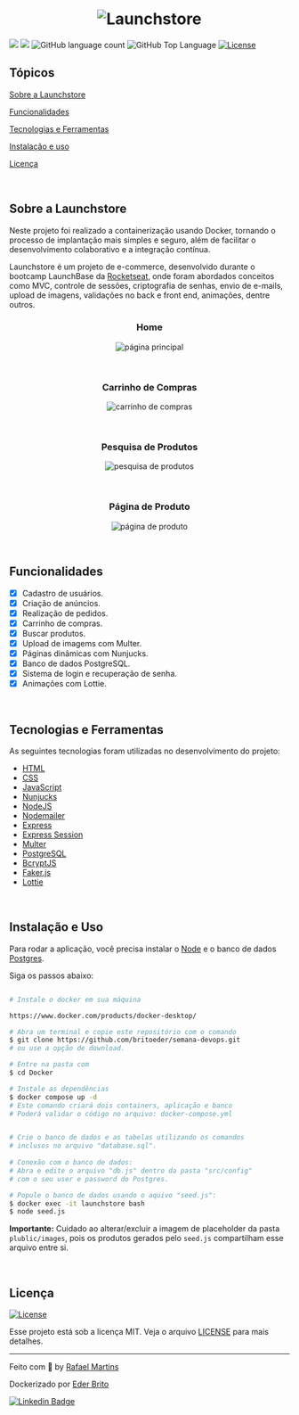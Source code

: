 <h1 align="center">
  <img src=".github/logo.png" alt="Launchstore" >
</h1>
<p>
  <img src="https://img.shields.io/badge/made%20by-RAFAEL%20MARTINS-04cc5e?style=flat-square">
  <img src="https://img.shields.io/badge/Adapted%20by-EDER%20BRITO-04cc5e?style=flat-square">
  <img alt="GitHub language count" src="https://img.shields.io/github/languages/count/martins-rafael/launchstore?color=04cc5e&style=flat-square">
  <img alt="GitHub Top Language" src="https://img.shields.io/github/languages/top/martins-rafael/launchstore?color=04cc5e&style=flat-square">
  <a href="https://opensource.org/licenses/MIT">
    <img alt="License" src="https://img.shields.io/badge/license-MIT-04cc5e?style=flat-square">
  </a>


</p>


## Tópicos 

[Sobre a Launchstore](#sobre-a-launchstore)

[Funcionalidades](#funcionalidades)

[Tecnologias e Ferramentas](#tecnologias-e-ferramentas)

[Instalação e uso](#instalação-e-uso)

[Licença](#licença)

<br>

## Sobre a Launchstore

Neste projeto foi realizado a containerização usando Docker, tornando o processo de implantação mais simples e seguro, além de facilitar o desenvolvimento colaborativo e a integração contínua. 

Launchstore é um projeto de e-commerce, desenvolvido durante o bootcamp LaunchBase da [Rocketseat](https://rocketseat.com.br/), onde foram abordados conceitos como MVC, controle de sessões, criptografia de senhas, envio de e-mails, upload de imagens, validações no back e front end, animações, dentre outros.

<h3 align="center">Home</h3>
<p align="center">
  <img src=".github/home.png" alt="página principal">
</p>

<br>

<h3 align="center">Carrinho de Compras</h3>
<p align="center">
  <img src=".github/cart.png" alt="carrinho de compras">
</p>

<br>

<h3 align="center">Pesquisa de Produtos</h3>
<p align="center">
  <img src=".github/search.png" alt="pesquisa de produtos">
</p>

<br>

<h3 align="center">Página de Produto</h3>
<p align="center">
  <img src=".github/product.png" alt="página de produto">
</p>

<br>

## Funcionalidades

- [X] Cadastro de usuários.
- [X] Criação de anúncios.
- [X] Realização de pedidos.
- [X] Carrinho de compras.
- [X] Buscar produtos.
- [X] Upload de imagems com Multer.
- [X] Páginas dinâmicas com Nunjucks.
- [X] Banco de dados PostgreSQL.
- [X] Sistema de login e recuperação de senha.
- [X] Animações com Lottie.

<br>

## Tecnologias e Ferramentas

As seguintes tecnologias foram utilizadas no desenvolvimento do projeto:

- [HTML](https://devdocs.io/html/)
- [CSS](https://devdocs.io/css/)
- [JavaScript](https://devdocs.io/javascript/)
- [Nunjucks](https://mozilla.github.io/nunjucks/)
- [NodeJS](https://nodejs.org/en/)
- [Nodemailer](https://nodemailer.com/about/)
- [Express](https://expressjs.com/)
- [Express Session](https://github.com/expressjs/session)
- [Multer](https://github.com/expressjs/multer)
- [PostgreSQL](https://www.postgresql.org/)
- [BcryptJS](https://github.com/dcodeIO/bcrypt.js)
- [Faker.js](https://github.com/Marak/Faker.js)
- [Lottie](https://airbnb.design/lottie/)

<br>

## Instalação e Uso

Para rodar a aplicação, você precisa instalar o [Node](https://nodejs.org/en/) e o banco de dados [Postgres](https://www.postgresql.org/).

Siga os passos abaixo:

```bash

# Instale o docker em sua máquina

https://www.docker.com/products/docker-desktop/

# Abra um terminal e copie este repositório com o comando
$ git clone https://github.com/britoeder/semana-devops.git
# ou use a opção de download.

# Entre na pasta com 
$ cd Docker

# Instale as dependências
$ docker compose up -d
# Este comando criará dois containers, aplicação e banco
# Poderá validar o código no arquivo: docker-compose.yml


# Crie o banco de dados e as tabelas utilizando os comandos
# inclusos no arquivo "database.sql".
    
# Conexão com o banco de dados:
# Abra e edite o arquivo "db.js" dentro da pasta "src/config"
# com o seu user e password do Postgres.

# Popule o banco de dados usando o aquivo "seed.js":
$ docker exec -it launchstore bash
$ node seed.js

```

**Importante:** Cuidado ao alterar/excluir a imagem de placeholder da pasta `plublic/images`, pois os produtos gerados pelo `seed.js` compartilham esse arquivo entre si.

<br>

## Licença
<a href="https://opensource.org/licenses/MIT">
    <img alt="License" src="https://img.shields.io/badge/license-MIT-04cc5e?style=flat-square">
</a>

<br>

Esse projeto está sob a licença MIT. Veja o arquivo [LICENSE](/LICENSE) para mais detalhes.

---

Feito com :purple_heart: by [Rafael Martins](https://github.com/martins-rafael)

Dockerizado por [Eder Brito](https://github.com/britoeder)

[![Linkedin Badge](https://img.shields.io/badge/-Eder%20Brito-blue?style=flat-square&logo=Linkedin&logoColor=white&link=https://www.linkedin.com/in/britoeder/)](https://www.linkedin.com/in/rafaeldcmartins/) 
